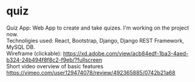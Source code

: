 # quiz  
Quiz App: Web App to create and take quizes. I'm working on the project now.  
Technoligies used: React, Bootstrap, Django, Django REST Framework, MySQL DB.  
Wireframe (clickable): https://xd.adobe.com/view/acb84edf-1ba3-4aed-b324-24b494f8f8c2-f9eb/?fullscreen  
Short video overview of basic features https://vimeo.com/user129474078/review/492365885/0742b21a68  
